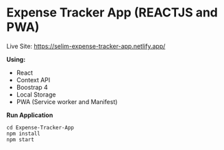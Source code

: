 # Expense Tracker App (REACTJS and PWA)

Live Site: https://selim-expense-tracker-app.netlify.app/

**Using:**

* React
* Context API
* Boostrap 4
* Local Storage
* PWA (Service worker and Manifest)

**Run Application**

```
cd Expense-Tracker-App
npm install
npm start
```
